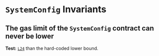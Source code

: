# `SystemConfig` Invariants

## The gas limit of the `SystemConfig` contract can never be lower
**Test:** [`L24`](https://github.com/ethereum-optimism/optimism/tree/develop/packages/contracts-bedrock/contracts/test/invariants/SystemConfig.t.sol#L24)
than the hard-coded lower bound. 
